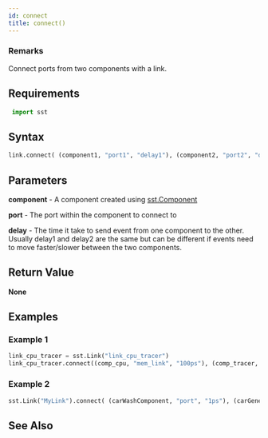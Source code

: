 ```yaml
---
id: connect
title: connect()
---
```


### Remarks

Connect ports from two components with a link.

## Requirements

```python
 import sst
```

## Syntax

```python
link.connect( (component1, "port1", "delay1"), (component2, "port2", "delay2") )
```

## Parameters

**component** - A component created using [sst.Component](projectDriver/sst/component.md)

**port** - The port within the component to connect to

**delay** - The time it take to send event from one component to the other. Usually delay1 and delay2 are the same but can be different if events need to move faster/slower between the two components.

## Return Value

**None**

## Examples

### Example 1
```python
link_cpu_tracer = sst.Link("link_cpu_tracer")
link_cpu_tracer.connect((comp_cpu, "mem_link", "100ps"), (comp_tracer, "northBus", "100ps"))
```

### Example 2
```python
sst.Link("MyLink").connect( (carWashComponent, "port", "1ps"), (carGeneratorComponent, "port", "1ps") )
```

## See Also
